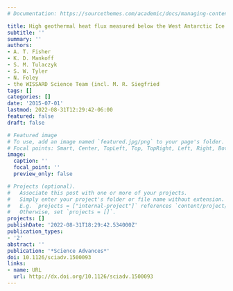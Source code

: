 ```yaml
---
# Documentation: https://sourcethemes.com/academic/docs/managing-content/

title: High geothermal heat flux measured below the West Antarctic Ice Sheet
subtitle: ''
summary: ''
authors:
- A. T. Fisher
- K. D. Mankoff
- S. M. Tulaczyk
- S. W. Tyler
- N. Foley
- the WISSARD Science Team (incl. M. R. Siegfried
tags: []
categories: []
date: '2015-07-01'
lastmod: 2022-08-31T12:29:42-06:00
featured: false
draft: false

# Featured image
# To use, add an image named `featured.jpg/png` to your page's folder.
# Focal points: Smart, Center, TopLeft, Top, TopRight, Left, Right, BottomLeft, Bottom, BottomRight.
image:
  caption: ''
  focal_point: ''
  preview_only: false

# Projects (optional).
#   Associate this post with one or more of your projects.
#   Simply enter your project's folder or file name without extension.
#   E.g. `projects = ["internal-project"]` references `content/project/deep-learning/index.md`.
#   Otherwise, set `projects = []`.
projects: []
publishDate: '2022-08-31T18:29:42.534000Z'
publication_types:
- '2'
abstract: ''
publication: '*Science Advances*'
doi: 10.1126/sciadv.1500093
links:
- name: URL
  url: http://dx.doi.org/10.1126/sciadv.1500093
---
```

